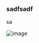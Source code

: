 ### sadfsadf
sa

![image](https://user-images.githubusercontent.com/32520260/115362174-f2446880-a1c9-11eb-8d59-35e06e0d2051.png)


